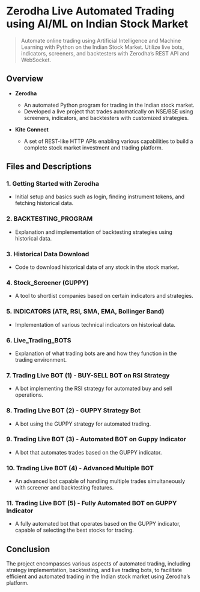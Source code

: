 # Zerodha Live Automated Trading using AI/ML on Indian Stock Market

> Automate online trading using Artificial Intelligence and Machine Learning with Python on the Indian Stock Market. Utilize live bots, indicators, screeners, and backtesters with Zerodha’s REST API and WebSocket.

## Overview

- **Zerodha**
  - An automated Python program for trading in the Indian stock market.
  - Developed a live project that trades automatically on NSE/BSE using screeners, indicators, and backtesters with customized strategies.

- **Kite Connect**
  - A set of REST-like HTTP APIs enabling various capabilities to build a complete stock market investment and trading platform.

## Files and Descriptions

### 1. **Getting Started with Zerodha**
   - Initial setup and basics such as login, finding instrument tokens, and fetching historical data.

### 2. **BACKTESTING_PROGRAM**
   - Explanation and implementation of backtesting strategies using historical data.

### 3. **Historical Data Download**
   - Code to download historical data of any stock in the stock market.

### 4. **Stock_Screener (GUPPY)**
   - A tool to shortlist companies based on certain indicators and strategies.

### 5. **INDICATORS (ATR, RSI, SMA, EMA, Bollinger Band)**
   - Implementation of various technical indicators on historical data.

### 6. **Live_Trading_BOTS**
   - Explanation of what trading bots are and how they function in the trading environment.

### 7. **Trading Live BOT (1) - BUY-SELL BOT on RSI Strategy**
   - A bot implementing the RSI strategy for automated buy and sell operations.

### 8. **Trading Live BOT (2) - GUPPY Strategy Bot**
   - A bot using the GUPPY strategy for automated trading.

### 9. **Trading Live BOT (3) - Automated BOT on Guppy Indicator**
   - A bot that automates trades based on the GUPPY indicator.

### 10. **Trading Live BOT (4) - Advanced Multiple BOT**
   - An advanced bot capable of handling multiple trades simultaneously with screener and backtesting features.

### 11. **Trading Live BOT (5) - Fully Automated BOT on GUPPY Indicator**
   - A fully automated bot that operates based on the GUPPY indicator, capable of selecting the best stocks for trading.

## Conclusion

The project encompasses various aspects of automated trading, including strategy implementation, backtesting, and live trading bots, to facilitate efficient and automated trading in the Indian stock market using Zerodha’s platform.
